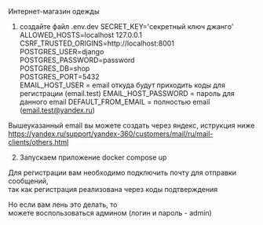 Интернет-магазин одежды  
1. создайте файл .env.dev
  SECRET_KEY='секретный ключ джанго'  
ALLOWED_HOSTS=localhost 127.0.0.1  
CSRF_TRUSTED_ORIGINS=http://localhost:8001  
POSTGRES_USER=django  
POSTGRES_PASSWORD=password  
POSTGRES_DB=shop  
POSTGRES_PORT=5432  
EMAIL_HOST_USER = email откуда будут приходить коды для регистрации (email.test)
EMAIL_HOST_PASSWORD = пароль для данного email
DEFAULT_FROM_EMAIL = полностью email (email.test@yandex.ru)

Вышеуказанный email вы можете создать через яндекс, иструкция ниже  
https://yandex.ru/support/yandex-360/customers/mail/ru/mail-clients/others.html  

2. Запускаем приложение
   docker compose up



Для регистрации вам необходимо подключить почту для отправки сообщений,  
так как регистрация реализована через коды подтверждения  
  
Но если вам лень это делать, то   
можете воспользоваться админом (логин и пароль - admin)  
